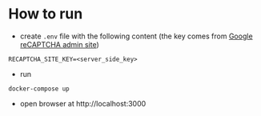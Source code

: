 # How to run

* create `.env` file with the following content (the key comes from [Google reCAPTCHA admin site](https://www.google.com/u/1/recaptcha/admin))
```
RECAPTCHA_SITE_KEY=<server_side_key>
```

* run
```
docker-compose up
```

* open browser at http://localhost:3000